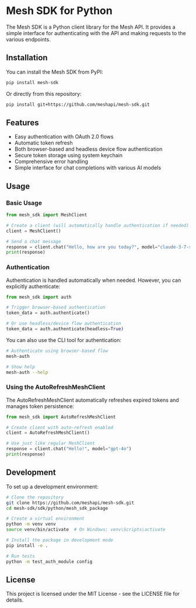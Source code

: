 # Mesh SDK for Python

The Mesh SDK is a Python client library for the Mesh API. It provides a simple interface for authenticating with the API and making requests to the various endpoints.

## Installation

You can install the Mesh SDK from PyPI:

```bash
pip install mesh-sdk
```

Or directly from this repository:

```bash
pip install git+https://github.com/meshapi/mesh-sdk.git
```

## Features

- Easy authentication with OAuth 2.0 flows
- Automatic token refresh
- Both browser-based and headless device flow authentication
- Secure token storage using system keychain
- Comprehensive error handling
- Simple interface for chat completions with various AI models

## Usage

### Basic Usage

```python
from mesh_sdk import MeshClient

# Create a client (will automatically handle authentication if needed)
client = MeshClient()

# Send a chat message
response = client.chat("Hello, how are you today?", model="claude-3-7-sonnet")
print(response)
```

### Authentication

Authentication is handled automatically when needed. However, you can explicitly authenticate:

```python
from mesh_sdk import auth

# Trigger browser-based authentication
token_data = auth.authenticate()

# Or use headless/device flow authentication
token_data = auth.authenticate(headless=True)
```

You can also use the CLI tool for authentication:

```bash
# Authenticate using browser-based flow
mesh-auth

# Show help
mesh-auth --help
```

### Using the AutoRefreshMeshClient

The AutoRefreshMeshClient automatically refreshes expired tokens and manages token persistence:

```python
from mesh_sdk import AutoRefreshMeshClient

# Create client with auto-refresh enabled
client = AutoRefreshMeshClient()

# Use just like regular MeshClient
response = client.chat("Hello!", model="gpt-4o")
print(response)
```

## Development

To set up a development environment:

```bash
# Clone the repository
git clone https://github.com/meshapi/mesh-sdk.git
cd mesh-sdk/sdk/python/mesh_sdk_package

# Create a virtual environment
python -m venv venv
source venv/bin/activate  # On Windows: venv\Scripts\activate

# Install the package in development mode
pip install -e .

# Run tests
python -m test_auth_module config
```

## License

This project is licensed under the MIT License - see the LICENSE file for details.